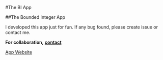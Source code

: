 #The BI App

##The Bounded Integer App

I developed this app just for fun. If any bug found, please create issue or contact me.

**For collaboration,** [**contact**](https://github.com/faatehsultan)

[App Website](https://faatehsultan.github.io/bi-app)

